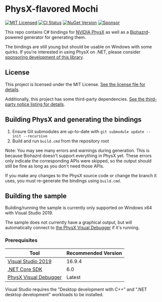 # PhysX-flavored Mochi

[![MIT Licensed](https://img.shields.io/github/license/mochilibraries/mochi.physx?style=flat-square)](LICENSE.txt)
[![CI Status](https://img.shields.io/github/workflow/status/mochilibraries/mochi.physx/Mochi.PhysX/main?style=flat-square&label=CI)](https://github.com/MochiLibraries/Mochi.PhysX/actions?query=workflow%3AMochi.PhysX+branch%3Amain)
[![NuGet Version](https://img.shields.io/nuget/v/Mochi.PhysX?style=flat-square)](https://www.nuget.org/packages/Mochi.PhysX/)
[![Sponsor](https://img.shields.io/badge/sponsor-%E2%9D%A4-lightgrey?logo=github&style=flat-square)](https://github.com/sponsors/PathogenDavid)

This repo contains C# bindings for [NVIDIA PhysX](https://github.com/NVIDIAGameWorks/PhysX) as well as a [Biohazrd](https://github.com/MochiLibraries/Biohazrd)-powered generator for generating them.

The bindings are still young but should be usable on Windows with some quirks. If you're interested in using PhysX on .NET, please consider [sponsoring development of this library](https://github.com/sponsors/PathogenDavid).

## License

This project is licensed under the MIT License. [See the license file for details](LICENSE.txt).

Additionally, this project has some third-party dependencies. [See the third-party notice listing for details](THIRD-PARTY-NOTICES.md).

## Building PhysX and generating the bindings

1. Ensure Git submodules are up-to-date with `git submodule update --init --recursive`
2. Build and run `build.cmd` from the repository root

Note: You may see many errors and warnings during generation. This is because Biohazrd doesn't support everything in PhysX yet. These errors only indicate the corresponding APIs were skipped, so the output should still be fine as long as you don't need those APIs.

If you make any changes to the PhysX source code or change the branch it uses, you must re-generate the bindings using `build.cmd`.

## Building the sample

Building/running the sample is currently only supported on Windows x64 with Visual Studio 2019.

The sample does not currently have a graphical output, but will automatically connect to [the PhysX Visual Debugger](https://developer.nvidia.com/physx-visual-debugger) if it's running.

### Prerequisites

Tool | Recommended Version
-----|--------------------
[Visual Studio 2019](https://visualstudio.microsoft.com/vs/) | 16.9.4
[.NET Core SDK](http://dot.net/) | 6.0
[PhysX Visual Debugger](https://developer.nvidia.com/physx-visual-debugger) | Latest

Visual Studio requires the "Desktop development with C++" and  ".NET desktop development" workloads to be installed.
